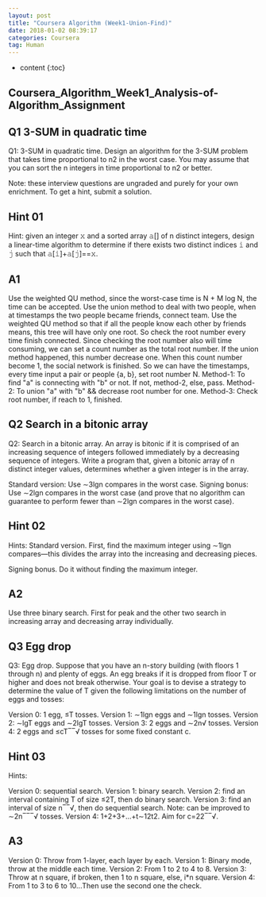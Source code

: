 ```yaml
---
layout: post
title: "Coursera Algorithm (Week1-Union-Find)"
date: 2018-01-02 08:39:17
categories: Coursera
tag: Human
---
```


* content
{:toc}




Coursera_Algorithm_Week1_Analysis-of-Algorithm_Assignment
----





Q1 3-SUM in quadratic time
----
Q1: 3-SUM in quadratic time. Design an algorithm for the 3-SUM problem that takes time proportional to n2 in the worst case. You may assume that you can sort the n integers in time proportional to n2 or better.

Note: these interview questions are ungraded and purely for your own enrichment. To get a hint, submit a solution.


Hint 01
----
Hint: given an integer 𝚡 and a sorted array 𝚊[] of n distinct integers, design a linear-time algorithm to determine if there exists two distinct indices 𝚒 and 𝚓 such that 𝚊[𝚒]+𝚊[𝚓]==𝚡.


A1
-----
Use the weighted QU method, since the worst-case time is N + M log N, the time can be accepted.
Use the union method to deal with two people, when at timestamps the two people became friends, connect team. Use the weighted QU method so that if all the people know each other by friends means, this tree will have only one root. So check the root number every time finish connected.
Since checking the root number also will time consuming, we can set a count number as the total root number. If the union method happened, this number decrease one. When this count number become 1, the social network is finished.
So we can have the timestamps, every time input a pair or people {a, b}, set root number N.
Method-1: To find "a" is connecting with "b" or not. If not, method-2, else, pass.
Method-2: To union "a" with "b" && decrease root number for one.
Method-3: Check root number, if reach to 1, finished.



Q2 Search in a bitonic array
----


Q2: Search in a bitonic array. An array is bitonic if it is comprised of an increasing sequence of integers followed immediately by a decreasing sequence of integers. Write a program that, given a bitonic array of n distinct integer values, determines whether a given integer is in the array.

Standard version: Use ∼3lgn compares in the worst case.
Signing bonus: Use ∼2lgn compares in the worst case (and prove that no algorithm can guarantee to perform fewer than ∼2lgn compares in the worst case).


Hint 02
----
Hints: Standard version. First, find the maximum integer using ∼1lgn compares—this divides the array into the increasing and decreasing pieces.

Signing bonus. Do it without finding the maximum integer.


A2
----
Use three binary search. First for peak and the other two search in increasing array and decreasing array individually.





Q3 Egg drop
-----
Q3: Egg drop. Suppose that you have an n-story building (with floors 1 through n) and plenty of eggs. An egg breaks if it is dropped from floor T or higher and does not break otherwise. Your goal is to devise a strategy to determine the value of T given the following limitations on the number of eggs and tosses:

Version 0: 1 egg, ≤T tosses.
Version 1: ∼1lgn eggs and ∼1lgn tosses.
Version 2: ∼lgT eggs and ∼2lgT tosses.
Version 3: 2 eggs and ∼2n√ tosses.
Version 4: 2 eggs and ≤cT‾‾√ tosses for some fixed constant c.



Hint 03
-----
Hints:

Version 0: sequential search.
Version 1: binary search.
Version 2: find an interval containing T of size ≤2T, then do binary search.
Version 3: find an interval of size n‾‾√, then do sequential search. Note: can be improved to ∼2n‾‾‾√ tosses.
Version 4: 1+2+3+…+t∼12t2. Aim for c=22‾‾√.


A3
-----
Version 0: Throw from 1-layer, each layer by each.
Version 1: Binary mode, throw at the middle each time.
Version 2: From 1 to 2 to 4 to 8.
Version 3: Throw at n square, if broken, then 1 to n square, else, i*n square.
Version 4: From 1 to 3 to 6 to 10...Then use the second one the check.

